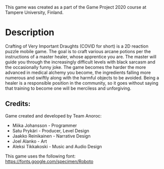 This game was created as a part of the Game Project 2020 course at Tampere University, Finland.

# Description

Crafting of Very Important Draughts (COVID for short) is a 2D reaction puzzle mobile game. 
The goal is to craft various arcane potions per the instructions of a master healer, whose apprentice you are. 
The master will guide you through the increasingly difficult levels with black sarcasm and the occasionally funny joke. 
The game becomes the harder the more advanced in medical alchemy you become, the ingredients falling more numerous and swiftly along with the harmful objects to be avoided. 
Being a healer is a responsible position in the community, so it goes without saying that training to become one will be merciless and unforgiving.

## Credits:

Game created and developed by Team Anoroc:


* Miika Johansson - Programmer
* Satu Prykäri - Producer, Level Design
* Jaakko Reinikainen - Narrative Design
* Joel Alanko - Art
* Aleksi Tikkakoski - Music and Audio Design


This game uses the following font:
https://fonts.google.com/specimen/Roboto
